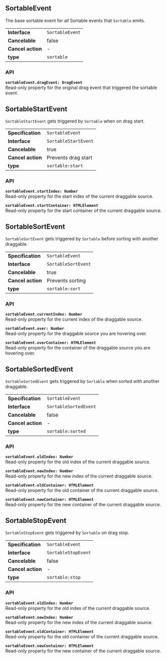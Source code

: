 ## SortableEvent

The base sortable event for all Sortable events that `Sortable` emits.

| | |
| --------------------- | ---------------------------------------------------------- |
| **Interface**         | `SortableEvent`                                            |
| **Cancelable**        | false                                                      |
| **Cancel action**     | -                                                          |
| **type**              | `sortable`                                                 |

### API

**`sortableEvent.dragEvent: DragEvent`**  
Read-only property for the original drag event that triggered the sortable event.

## SortableStartEvent

`SortableStartEvent` gets triggered by `Sortable` when on drag start.

| | |
| --------------------- | ---------------------------------------------------------- |
| **Specification**     | `SortableEvent`                                            |
| **Interface**         | `SortableStartEvent`                                       |
| **Cancelable**        | true                                                       |
| **Cancel action**     | Prevents drag start                                        |
| **type**              | `sortable:start`                                           |

### API

**`sortableEvent.startIndex: Number`**  
Read-only property for the start index of the current draggable source.

**`sortableEvent.startContainer: HTMLElement`**  
Read-only property for the start container of the current draggable source.

## SortableSortEvent

`SortableSortEvent` gets triggered by `Sortable` before sorting with another draggable.

| | |
| --------------------- | ---------------------------------------------------------- |
| **Specification**     | `SortableEvent`                                            |
| **Interface**         | `SortableSortEvent`                                        |
| **Cancelable**        | true                                                       |
| **Cancel action**     | Prevents sorting                                           |
| **type**              | `sortable:sort`                                            |

### API

**`sortableEvent.currentIndex: Number`**  
Read-only property for the current index of the draggable source.

**`sortableEvent.over: Number`**  
Read-only property for the draggable source you are hovering over.

**`sortableEvent.overContainer: HTMLElement`**  
Read-only property for the container of the draggable source you are hovering
over.

## SortableSortedEvent

`SortableSortedEvent` gets triggered by `Sortable` when sorted with another draggable.

| | |
| --------------------- | ---------------------------------------------------------- |
| **Specification**     | `SortableEvent`                                            |
| **Interface**         | `SortableSortedEvent`                                      |
| **Cancelable**        | false                                                      |
| **Cancel action**     | -                                                          |
| **type**              | `sortable:sorted`                                          |

### API

**`sortableEvent.oldIndex: Number`**  
Read-only property for the old index of the current draggable source.

**`sortableEvent.newIndex: Number`**  
Read-only property for the new index of the current draggable source.

**`sortableEvent.oldContainer: HTMLElement`**  
Read-only property for the old container of the current draggable source.

**`sortableEvent.newContainer: HTMLElement`**  
Read-only property for the new container of the current draggable source.

## SortableStopEvent

`SortableStopEvent` gets triggered by `Sortable` on drag stop.

| | |
| --------------------- | ---------------------------------------------------------- |
| **Specification**     | `SortableEvent`                                            |
| **Interface**         | `SortableStopEvent`                                        |
| **Cancelable**        | false                                                      |
| **Cancel action**     | -                                                          |
| **type**              | `sortable:stop`                                            |

### API

**`sortableEvent.oldIndex: Number`**  
Read-only property for the old index of the current draggable source.

**`sortableEvent.newIndex: Number`**  
Read-only property for the new index of the current draggable source.

**`sortableEvent.oldContainer: HTMLElement`**  
Read-only property for the old container of the current draggable source.

**`sortableEvent.newContainer: HTMLElement`**  
Read-only property for the new container of the current draggable source.
